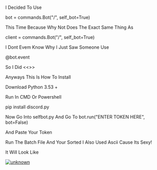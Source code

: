 I Decided To Use 

bot = commands.Bot("/", self_bot=True)

This Time Because Why Not Does The Exact Same Thing As

client = commands.Bot("/", self_bot=True)

I Dont Evem Know Why I Just Saw Someone Use 

@bot.event

So I Did <<>>

Anyways This Is How To Install

Download Python 3.53 +

Run In CMD Or Powershell

pip install discord.py

Now Go Into selfbot.py And Go To bot.run("ENTER TOKEN HERE", bot=False)

And Paste Your Token

Run The Batch File And Your Sorted I Also Used Ascii Cause Its Sexy!

It Will Look Like

<a href="https://imgbb.com/"><img src="https://i.ibb.co/ZXhGMyg/unknown.png" alt="unknown" border="0"></a>
